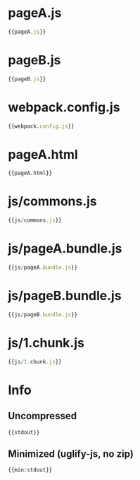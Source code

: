 # pageA.js

``` javascript
{{pageA.js}}
```

# pageB.js

``` javascript
{{pageB.js}}
```

# webpack.config.js

``` javascript
{{webpack.config.js}}
```

# pageA.html

``` html
{{pageA.html}}
```

# js/commons.js

``` javascript
{{js/commons.js}}
```

# js/pageA.bundle.js

``` javascript
{{js/pageA.bundle.js}}
```

# js/pageB.bundle.js

``` javascript
{{js/pageB.bundle.js}}
```

# js/1.chunk.js

``` javascript
{{js/1.chunk.js}}
```

# Info

## Uncompressed

```
{{stdout}}
```

## Minimized (uglify-js, no zip)

```
{{min:stdout}}
```
